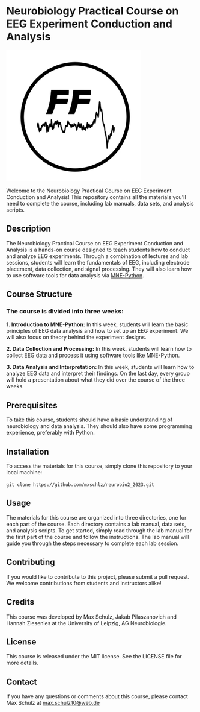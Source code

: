 # Neurobiology Practical Course on EEG Experiment Conduction and Analysis
![img.png](img.png)

Welcome to the Neurobiology Practical Course on EEG Experiment Conduction and Analysis! This repository contains all the materials you'll need to complete the course, including lab manuals, data sets, and analysis scripts.

## Description

The Neurobiology Practical Course on EEG Experiment Conduction and Analysis is a hands-on course designed to teach students how to conduct and analyze EEG experiments. Through a combination of lectures and lab sessions, students will learn the fundamentals of EEG, including electrode placement, data collection, and signal processing. They will also learn how to use software tools for data analysis via [MNE-Python](https://mne.tools/stable/index.html).

## Course Structure

### The course is divided into three weeks:

**1. Introduction to MNE-Python:** In this week, students will learn the basic principles of EEG data analysis and how to set up an EEG experiment. We will also focus on theory behind the experiment designs.

**2. Data Collection and Processing:** In this week, students will learn how to collect EEG data and process it using software tools like MNE-Python.

**3. Data Analysis and Interpretation:** In this week, students will learn how to analyze EEG data and interpret their findings. On the last day, every group will hold a presentation about what they did over the course of the three weeks.

## Prerequisites

To take this course, students should have a basic understanding of neurobiology and data analysis. They should also have some programming experience, preferably with Python.

## Installation

To access the materials for this course, simply clone this repository to your local machine:


` git clone https://github.com/mxschlz/neurobio2_2023.git
`

## Usage

The materials for this course are organized into three directories, one for each part of the course. Each directory contains a lab manual, data sets, and analysis scripts. To get started, simply read through the lab manual for the first part of the course and follow the instructions. The lab manual will guide you through the steps necessary to complete each lab session.

## Contributing

If you would like to contribute to this project, please submit a pull request. We welcome contributions from students and instructors alike!

## Credits

This course was developed by Max Schulz, Jakab Pilaszanovich and Hannah Ziesenies at the University of Leipzig, AG Neurobiologie.

## License

This course is released under the MIT license. See the LICENSE file for more details.

## Contact

If you have any questions or comments about this course, please contact Max Schulz at max.schulz10@web.de